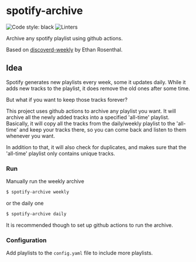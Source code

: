 # spotify-archive

![Code style: black](https://img.shields.io/badge/code%20style-black-000000.svg)
![Linters](https://github.com/fstermann/spotify-archive/actions/workflows/lint.yml/badge.svg)

Archive any spotify playlist using github actions.

Based on [discoverd-weekly](https://github.com/EthanRosenthal/discovered-weekly) by Ethan Rosenthal.

## Idea

Spotify generates new playlists every week, some it updates daily. While it adds new tracks to the playlist,
it does remove the old ones after some time.


But what if you want to keep those tracks forever?


This project uses github actions to archive any playlist you want. It will archive all the newly added tracks into
a specified 'all-time' playlist. Basically, it will copy all the tracks from the daily/weekly playlist to the 'all-time'
and keep your tracks there, so you can come back and listen to them whenever you want.

In addition to that, it will also check for duplicates, and makes sure that the 'all-time' playlist only contains
unique tracks.


### Run

Manually run the weekly archive

````bash
$ spotify-archive weekly
````

or the daily one

````bash
$ spotify-archive daily
````

It is recommended though to set up github actions to run the archive.

### Configuration

Add playlists to the `config.yaml` file to include more playlists.

